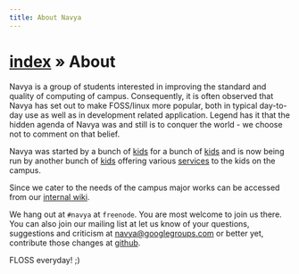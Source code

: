 ```yaml
---
title: About Navya
---
```


# [index](/) &raquo; About

Navya is a group of students interested in improving the standard and quality of computing of campus. Consequently, it is often observed that Navya has set out to make FOSS/linux more popular, both in typical day-to-day use as well as in development related application. Legend has it that the hidden agenda of Navya was and still is to conquer the world - we choose not to comment on that belief. 

Navya was started by a bunch of [kids](/people#alumni-members) for a bunch of [kids](http://students.iitk.ac.in) and is now being run by another bunch of [kids](/people#current-members) offering various [services](/services) to the kids on the campus.

Since we cater to the needs of the campus major works can be accessed from our [internal wiki](http://navya.junta.iitk.ac.in).

We hang out at `#navya` at `freenode`. You are most welcome to join us there. You can also join our mailing list at let us know of your questions, suggestions and criticism at [navya@googlegroups.com](https://groups.google.com/forum/?hl=en#!forum/navya) or better yet, contribute those changes at [github](http://github.com/navya).

FLOSS everyday! ;)
